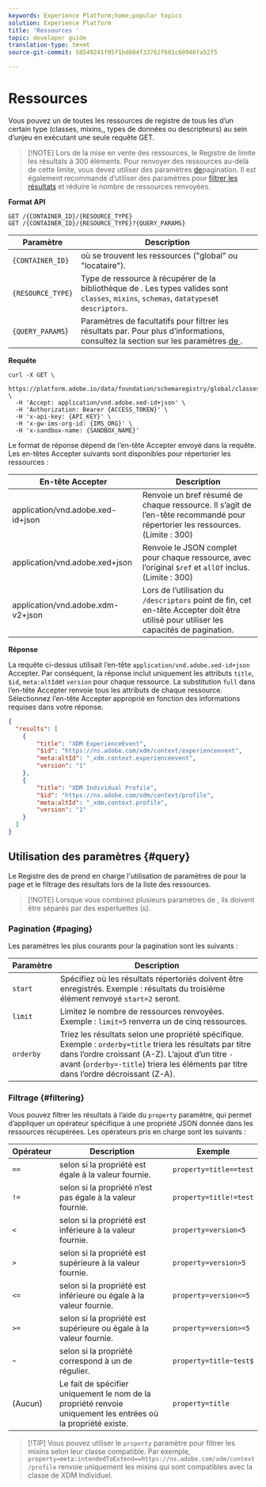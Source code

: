 ```yaml
---
keywords: Experience Platform;home;popular topics
solution: Experience Platform
title: 'Ressources '
topic: developer guide
translation-type: tm+mt
source-git-commit: 58549241f05f1bd604f33762f681c60946fa52f5

---
```



# Ressources 

Vous pouvez  un de toutes les ressources de registre de tous les d’un certain type (classes, mixins,, types de données ou descripteurs) au sein d’unjeu en exécutant une seule requête GET.

>[!NOTE] Lors de la mise en vente des ressources, le Registre de  limite les résultats à 300 éléments. Pour renvoyer des ressources au-delà de cette limite, vous devez utiliser des paramètres [de](#paging)pagination. Il est également recommandé d’utiliser des paramètres  pour [filtrer les résultats](#filtering) et réduire le nombre de ressources renvoyées.

**Format API**

```http
GET /{CONTAINER_ID}/{RESOURCE_TYPE}
GET /{CONTAINER_ID}/{RESOURCE_TYPE}?{QUERY_PARAMS}
```

| Paramètre | Description |
| --- | --- |
| `{CONTAINER_ID}` | où se trouvent les ressources (&quot;global&quot; ou &quot;locataire&quot;). |
| `{RESOURCE_TYPE}` | Type de ressource à récupérer de la bibliothèque de . Les types valides sont `classes`, `mixins`, `schemas`, `datatypes`et `descriptors`. |
| `{QUERY_PARAMS`} | Paramètres de  facultatifs pour filtrer les résultats par. Pour plus d’informations, consultez la section sur les paramètres [de ](#query) . |

**Requête**

```SHELL
curl -X GET \
  https://platform.adobe.io/data/foundation/schemaregistry/global/classes&limit=2 \
  -H 'Accept: application/vnd.adobe.xed-id+json' \
  -H 'Authorization: Bearer {ACCESS_TOKEN}' \
  -H 'x-api-key: {API_KEY}' \
  -H 'x-gw-ims-org-id: {IMS_ORG}' \
  -H 'x-sandbox-name: {SANDBOX_NAME}'
```

Le format de réponse dépend de l’en-tête Accepter envoyé dans la requête. Les en-têtes Accepter suivants sont disponibles pour répertorier les ressources :

| En-tête Accepter | Description |
| ------- | ------------ |
| application/vnd.adobe.xed-id+json | Renvoie un bref résumé de chaque ressource. Il s’agit de l’en-tête recommandé pour répertorier les ressources. (Limite : 300) |
| application/vnd.adobe.xed+json | Renvoie le JSON complet pour chaque ressource, avec l’original `$ref` et `allOf` inclus. (Limite : 300) |
| application/vnd.adobe.xdm-v2+json | Lors de l’utilisation du `/descriptors` point de fin, cet en-tête Accepter doit être utilisé pour utiliser les capacités de pagination. |

**Réponse**

La requête ci-dessus utilisait l’en-tête `application/vnd.adobe.xed-id+json` Accepter. Par conséquent, la réponse inclut uniquement les attributs `title`, `$id`, `meta:altId`et `version` pour chaque ressource. La substitution `full` dans l’en-tête Accepter renvoie tous les attributs de chaque ressource. Sélectionnez l’en-tête Accepter approprié en fonction des informations requises dans votre réponse.

```JSON
{
  "results": [
    {
        "title": "XDM ExperienceEvent",
        "$id": "https://ns.adobe.com/xdm/context/experienceevent",
        "meta:altId": "_xdm.context.experienceevent",
        "version": "1"
    },
    {
        "title": "XDM Individual Profile",
        "$id": "https://ns.adobe.com/xdm/context/profile",
        "meta:altId": "_xdm.context.profile",
        "version": "1"
    }
  ]
}
```

## Utilisation des paramètres {#query}

Le Registre des  de prend en charge l&#39;utilisation de paramètres  de pour la page et le filtrage des résultats lors de la liste des ressources.

>[!NOTE] Lorsque vous combinez plusieurs paramètres de , ils doivent être séparés par des esperluettes (`&`).

### Pagination {#paging}

Les paramètres  les plus courants pour la pagination sont les suivants :

| Paramètre | Description |
| --- | --- |
| `start` | Spécifiez où les résultats répertoriés doivent être enregistrés. Exemple :  résultats du troisième élément renvoyé `start=2` seront. |
| `limit` | Limitez le nombre de ressources renvoyées. Exemple : `limit=5` renverra un de cinq ressources. |
| `orderby` | Triez les résultats selon une propriété spécifique. Exemple : `orderby=title` triera les résultats par titre dans l’ordre croissant (A-Z). L’ajout d’un titre `-` avant (`orderby=-title`) triera les éléments par titre dans l’ordre décroissant (Z-A). |

### Filtrage {#filtering}

Vous pouvez filtrer les résultats à l’aide du `property` paramètre, qui permet d’appliquer un opérateur spécifique à une propriété JSON donnée dans les ressources récupérées. Les opérateurs pris en charge sont les suivants :

| Opérateur | Description | Exemple |
| --- | --- | --- |
| `==` | selon si la propriété est égale à la valeur fournie. | `property=title==test` |
| `!=` | selon si la propriété n’est pas égale à la valeur fournie. | `property=title!=test` |
| `<` | selon si la propriété est inférieure à la valeur fournie. | `property=version<5` |
| `>` | selon si la propriété est supérieure à la valeur fournie. | `property=version>5` |
| `<=` | selon si la propriété est inférieure ou égale à la valeur fournie. | `property=version<=5` |
| `>=` | selon si la propriété est supérieure ou égale à la valeur fournie. | `property=version>=5` |
| `~` | selon si la propriété correspond à un  de régulier. | `property=title~test$` |
| (Aucun) | Le fait de spécifier uniquement le nom de la propriété renvoie uniquement les entrées où la propriété existe. | `property=title` |

>[!TIP] Vous pouvez utiliser le `property` paramètre pour filtrer les mixins selon leur classe compatible. Par exemple, `property=meta:intendedToExtend==https://ns.adobe.com/xdm/context/profile` renvoie uniquement les mixins qui sont compatibles avec la classe de XDM Individuel.
